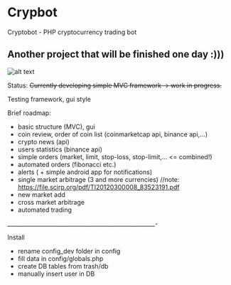 # Crypbot
Cryptobot - PHP cryptocurrency trading bot

Another project that will be finished one day :)))
----------------------------
![alt text](https://www.commitstrip.com/wp-content/uploads/2014/11/Strip-Side-project-650-finalenglish.jpg)

Status:
~~Currently developing simple MVC framework -> work in progress.~~

Testing framework, gui style

Brief roadmap:
- basic structure (MVC), gui
- coin review, order of coin list (coinmarketcap api, binance api,...)
- crypto news (api)
- users statistics (binance api)
- simple orders (market, limit, stop-loss, stop-limit,... <= combined!)
- automated orders (fibonacci etc.)
- alerts ( + simple android app for notifications)
- single market arbitrage (3 and more currencies) //note: https://file.scirp.org/pdf/TI20120300008_83523191.pdf
- new market add
- cross market arbitrage
- automated trading

____________________________________________________-

Install

- rename config_dev folder in config
- fill data in config/globals.php
- create DB tables from trash/db
- manually insert user in DB
